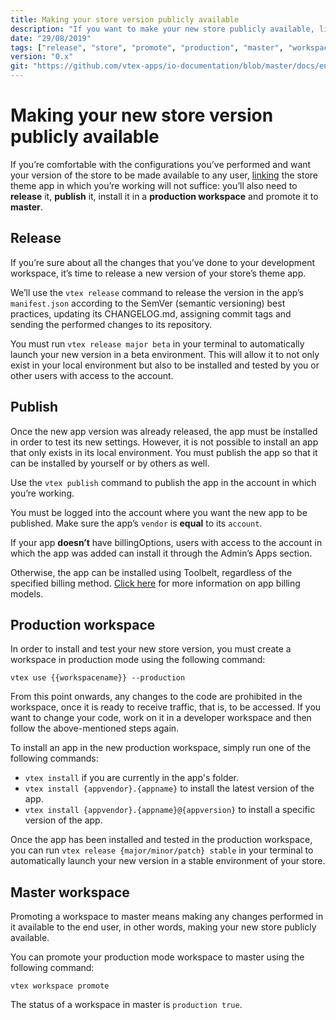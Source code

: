 ```yaml
---
title: Making your store version publicly available
description: "If you want to make your new store publicly available, linking it will not suffice. Learn in this recipe the step by step on how to make your new configurations finally available to the end user."
date: "29/08/2019"
tags: ["release", "store", "promote", "production", "master", "workspace", "public", "available", "end-user", "version", "production-mode"]
version: "0.x"
git: "https://github.com/vtex-apps/io-documentation/blob/master/docs/en/Recipes/store/making-your-new-store-version-publicly-available.md"
---
```


# Making your new store version publicly available

If you’re comfortable with the configurations you’ve performed and want your version of the store to be made available to any user, [linking]() the store theme app in which you’re working will not suffice: you’ll also need to **release** it, **publish** it, install it in a **production workspace** and promote it to **master**.

## Release

If you’re sure about all the changes that you’ve done to your development workspace, it’s time to release a new version of your store’s theme app.

We’ll use the `vtex release` command to release the version in the app’s `manifest.json` according to the SemVer (semantic versioning) best practices, updating its CHANGELOG.md, assigning commit tags and sending the performed changes to its repository.

You must run `vtex release major beta` in your terminal to automatically launch your new version in a beta environment. This will allow it to not only exist in your local environment but also to be installed and tested by you or other users with access to the account.

## Publish 

Once the new app version was already released, the app must be installed in order to test its new settings. However, it is not possible to install an app that only exists in its local environment. You must publish the app so that it can be installed by yourself or by others as well.

Use the `vtex publish` command to publish the app in the account in which you’re working.

<div class="alert alert-warning">
You must be logged into the account where you want the new app to be published. Make sure the app’s <code>vendor</code> is <strong>equal</strong> to its <code>account</code>.
</div>

If your app **doesn’t** have billingOptions, users with access to the account in which the app was added can install it through the Admin’s Apps section.

Otherwise, the app can be installed using Toolbelt, regardless of the specified billing method. [Click here](http://help.vtex.com/en/tutorial/app-pricing-models--2ZKBKxLe08Q6seA6sCi6o2) for more information on app billing models.

## Production workspace

In order to install and test your new store version, you must create a workspace in production mode using the following command: 

```
vtex use {{workspacename}} --production

```

<div class="alert alert-warning">
From this point onwards, any changes to the code are prohibited in the workspace, once it is ready to receive traffic, that is, to be accessed. If you want to change your code, work on it in a developer workspace and then follow the above-mentioned steps again.
</div>

To install an app in the new production workspace, simply run one of the following commands:

- `vtex install` if you are currently in the app's folder.
- `vtex install {appvendor}.{appname}` to install the latest version of the app.
- `vtex install {appvendor}.{appname}@{appversion}` to install a specific version of the app.

Once the app has been installed and tested in the production workspace, you can run `vtex release {major/minor/patch} stable` in your terminal to automatically launch your new version in a stable environment of your store. 

## Master workspace

Promoting a workspace to master means making any changes performed in it available to the end user, in other words, making your new store publicly available.

You can promote your production mode workspace to master using the following command:

`vtex workspace promote`

<div class="alert alert-info">
The status of a workspace in master is  <code>production true</code>.
</div>
